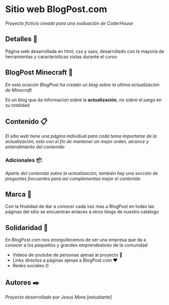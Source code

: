 # Sitio web BlogPost.com
_Proyecto ficticio creado para una evaluación de CoderHouse_

## Detalles 📌

Página web desarrollada en html, css y sass, desarrollado con la mayoría de herramientas y características vistas durante el curso

## BlogPost Minecraft 🚀
_En esta ocación BlogPost ha creado un blog sobre la ultima actualización de Minecraft_

Es un blog que da informacion sobre la **actualización**, no sobre el juego en su totalidad

## Contenido 📋

_El sitio web tiene una página individual para cada tema importante de la actualización, esto con el fin de mantener un mejor orden, alcance y entendimiento del contenido_

### Adicionales 📦

_Aparte del contenido sobre la actualización, también hay una sección de preguntas frecuentes para asi complementas mejor el contenido_

## Marca 📄

Con la finalidad de dar a conocer cada vez mas a BlogPost en todas las páginas del sitio se encuentran enlaces a otros blogs de nuestro catálogo

## Solidaridad 🎁

En BlogPost.com nos enorgullecemos de ser una empresa que da a conocer a los pequeños y grandes emprendedores de la comunidad 

* Videos de youtube de personas ajenas al proyecto 📢
* Links directos a páginas ajenas a BlogPost.com ❤️ 
* Redes sociales 🤓

## Autores ✒️

_Proyecto desarrollado por Jesus Mora [estudiante]_
